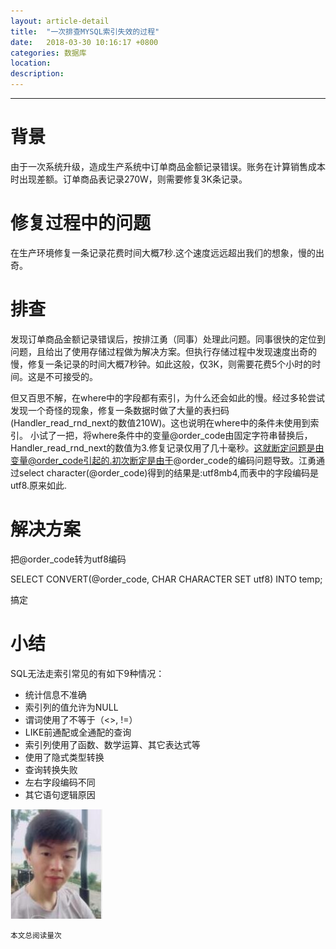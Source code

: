 ```yaml
---
layout: article-detail
title:  "一次排查MYSQL索引失效的过程"
date:   2018-03-30 10:16:17 +0800
categories: 数据库
location: 
description: 
---
```

---



# 背景


由于一次系统升级，造成生产系统中订单商品金额记录错误。账务在计算销售成本时出现差额。订单商品表记录270W，则需要修复3K条记录。


# 修复过程中的问题

在生产环境修复一条记录花费时间大概7秒.这个速度远远超出我们的想象，慢的出奇。

# 排查

发现订单商品金额记录错误后，按排江勇（同事）处理此问题。同事很快的定位到问题，且给出了使用存储过程做为解决方案。但执行存储过程中发现速度出奇的慢，修复一条记录的时间大概7秒钟。如此这般，仅3K，则需要花费5个小时的时间。这是不可接受的。

但又百思不解，在where中的字段都有索引，为什么还会如此的慢。经过多轮尝试发现一个奇怪的现象，修复一条数据时做了大量的表扫码(Handler_read_rnd_next的数值210W)。这也说明在where中的条件未使用到索引。
小试了一把，将where条件中的变量@order_code由固定字符串替换后，Handler_read_rnd_next的数值为3.修复记录仅用了几十毫秒。这就断定问题是由变量@order_code引起的.初次断定是由于@order_code的编码问题导致。江勇通过select character(@order_code)得到的结果是:utf8mb4,而表中的字段编码是utf8.原来如此.

# 解决方案

把@order_code转为utf8编码

SELECT CONVERT(@order_code, CHAR CHARACTER SET utf8) INTO temp;

搞定

# 小结

SQL无法走索引常见的有如下9种情况：

- 统计信息不准确
- 索引列的值允许为NULL 
- 谓词使用了不等于（<>, !=） 
- LIKE前通配或全通配的查询 
- 索引列使用了函数、数学运算、其它表达式等 
- 使用了隐式类型转换 
- 查询转换失败 
- 左右字段编码不同
- 其它语句逻辑原因

![王江勇](/images/people/jiangyong.jpg "王江勇")

>
  <small>本文总阅读量<span id="busuanzi_value_page_pv"></span>次</small>
